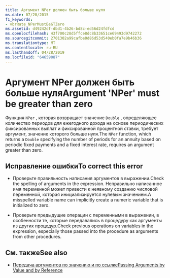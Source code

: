 ```yaml
---
title: Аргумент NPer должен быть больше нуля
ms.date: 07/20/2015
f1_keywords:
- vbrRate_NPerMustBeGTZero
ms.assetid: d49242df-dbd1-4b26-bd8c-ed56d24fdfcd
ms.openlocfilehash: 43f700c28d5ffce8dc8b33651ce69493d9742272
ms.sourcegitcommit: 2701302a99cafbe0d86d53d540eb0fa7e9b46b36
ms.translationtype: MT
ms.contentlocale: ru-RU
ms.lasthandoff: 04/28/2019
ms.locfileid: "64659087"
---
```

# <a name="argument-nper-must-be-greater-than-zero"></a><span data-ttu-id="4e38f-102">Аргумент NPer должен быть больше нуля</span><span class="sxs-lookup"><span data-stu-id="4e38f-102">Argument 'NPer' must be greater than zero</span></span>
<span data-ttu-id="4e38f-103">Функция `NPer` , которая возвращает значение `Double` , определяющее количество периодов для ежегодного дохода на основе периодических фиксированных выплат и фиксированной процентной ставки, требует аргумент, значение которого больше нуля.</span><span class="sxs-lookup"><span data-stu-id="4e38f-103">The `NPer` function, which returns a `Double` specifying the number of periods for an annuity based on periodic fixed payments and a fixed interest rate, requires an argument greater than zero.</span></span>  
  
## <a name="to-correct-this-error"></a><span data-ttu-id="4e38f-104">Исправление ошибки</span><span class="sxs-lookup"><span data-stu-id="4e38f-104">To correct this error</span></span>  
  
- <span data-ttu-id="4e38f-105">Проверьте правильность написания аргументов в выражении.</span><span class="sxs-lookup"><span data-stu-id="4e38f-105">Check the spelling of arguments in the expression.</span></span> <span data-ttu-id="4e38f-106">Неправильно написанное имя переменной может привести к неявному созданию числовой переменной, которая инициализируется нулевым значением.</span><span class="sxs-lookup"><span data-stu-id="4e38f-106">A misspelled variable name can implicitly create a numeric variable that is initialized to zero.</span></span>  
  
- <span data-ttu-id="4e38f-107">Проверьте предыдущие операции с переменными в выражении, в особенности те, которые передавались в процедуру как аргументы из других процедур.</span><span class="sxs-lookup"><span data-stu-id="4e38f-107">Check previous operations on variables in the expression, especially those passed into the procedure as arguments from other procedures.</span></span>  
  
## <a name="see-also"></a><span data-ttu-id="4e38f-108">См. также</span><span class="sxs-lookup"><span data-stu-id="4e38f-108">See also</span></span>

- [<span data-ttu-id="4e38f-109">Передача аргументов по значению и по ссылке</span><span class="sxs-lookup"><span data-stu-id="4e38f-109">Passing Arguments by Value and by Reference</span></span>](../../visual-basic/programming-guide/language-features/procedures/passing-arguments-by-value-and-by-reference.md)
